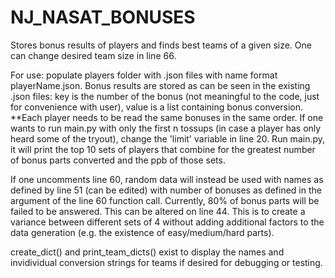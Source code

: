# NJ_NASAT_BONUSES
Stores bonus results of players and finds best teams of a given size. One can change desired team size in line 66.

For use: populate players folder with .json files with name format playerName.json. 
Bonus results are stored as can be seen in the existing .json files: key is the number of the bonus (not meaningful to the code, just for convenience with user), value is a list containing bonus conversion. 
**Each player needs to be read the same bonuses in the same order. 
If one wants to run main.py with only the first n tossups (in case a player has only heard some of the tryout), change the 'limit' variable in line 20.
Run main.py, it will print the top 10 sets of players that combine for the greatest number of bonus parts converted and the ppb of those sets.

If one uncomments line 60, random data will instead be used with names as defined by line 51 (can be edited) with number of bonuses as defined in the argument of the line 60 function call. Currently, 80% of bonus parts will be failed to be answered. This can be altered on line 44. This is to create a variance between different sets of 4 without adding additional factors to the data generation (e.g. the existence of easy/medium/hard parts).

create_dict() and print_team_dicts() exist to display the names and invidividual conversion strings for teams if desired for debugging or testing.
